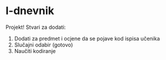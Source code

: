 # I-dnevnik
 Projekt!
 Stvari za dodati:
1. Dodati za predmet i ocjene da se pojave kod ispisa učenika
2. Slučajni odabir (gotovo)
3. Naučiti kodiranje
